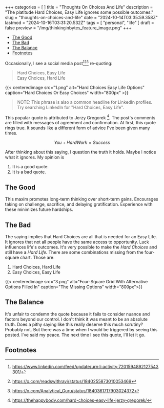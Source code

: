 +++
categories = [ ]
title = "Thoughts On Choices And Life"
description = "The platitude Hard Choices, Easy Life ignores some possible outcomes."
slug = "thoughts-on-choices-and-life"
date = "2024-10-14T03:35:59.358Z"
lastmod = "2024-10-16T03:31:20.532Z"
tags = [ "personal", "life" ]
draft = false
preview = "/img/thinkinginbytes_feature_image.png"
+++

<!-- TOC -->

- [The Good](#the-good)
- [The Bad](#the-bad)
- [The Balance](#the-balance)
- [Footnotes](#footnotes)

<!-- /TOC -->
<!-- /TOC -->

Occasionally, I see a social media post[^1][^2][^3] re-quoting:

>Hard Choices, Easy Life  
>Easy Choices, Hard Life

{{< centeredimage src="1.png" alt="Hard Choices Easy Life Options" caption="Hard Choices Or Easy Choices" width="800px" >}}

> NOTE: This phrase is also a common headline for LinkedIn profiles.
> Try searching LinkedIn for "Hard Choices, Easy Life".

This popular quote is attributed to Jerzy Gregorek [^4].
The post's comments are filled with messages of agreement and confirmation.
At first, this quote rings true.
It sounds like a different form of advice I've been given many times.

$$You+Hard Work=Success$$

After thinking about this saying, I question the truth it holds.
Maybe I notice what it ignores.
My opinion is

1. It is a good quote.
1. It is a bad quote.

## The Good

This maxim promotes long-term thinking over short-term gains.
Encourages taking on challenge, sacrifice, and delaying gratification.
Experience with these minimizes future hardships.

## The Bad

The saying implies that Hard Choices are all that is needed for an Easy Life.
It ignores that not all people have the same access to opportunity.
Luck influences life's outcomes.
It's very possible to make the *Hard Choices* and still have a *Hard Life*.
There are some combinations missing from the four-square chart.
Those are:

1. Hard Choices, Hard Life
1. Easy Choices, Easy Life

{{< centeredimage src="3.png" alt="Four-Square Grid With Alternative Options Filled In" caption="The Missing Options" width="800px">}}

## The Balance

It's unfair to condemn the quote because it fails to consider nuance and factors beyond our control.
I don't think it was meant to be an absolute truth.
Does a pithy saying like this really deserve this much scrutiny?
Probably not.
But there was a time when I would be triggered by seeing this posted.
I've said my peace.
The next time I see this quote, I'll let it go.

## Footnotes

[^1]: https://www.linkedin.com/feed/update/urn:li:activity:7201594892127543301/
[^2]: https://x.com/readswithravi/status/1840255873010053469
[^3]: https://x.com/Analytical_Guru/status/1840361717903024372
[^4]: https://thehappybody.com/hard-choices-easy-life-jerzy-gregorek/

